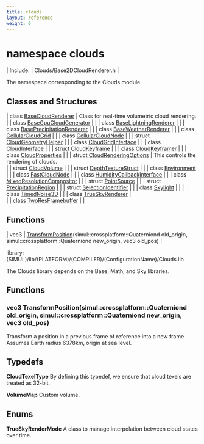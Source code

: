 ```yaml
---
title: clouds
layout: reference
weight: 0
---
```

namespace clouds
===

| Include: | Clouds/Base2DCloudRenderer.h |

The namespace corresponding to the Clouds module.<br>


Classes and Structures
---

| class [BaseCloudRenderer](clouds/BaseCloudRenderer) | Class for real-time volumetric cloud rendering.<br> |
| class [BaseGpuCloudGenerator](clouds/BaseGpuCloudGenerator) |  |
| class [BaseLightningRenderer](clouds/BaseLightningRenderer) |  |
| class [BasePrecipitationRenderer](clouds/BasePrecipitationRenderer) |  |
| class [BaseWeatherRenderer](clouds/BaseWeatherRenderer) |  |
| class [CellularCloudGrid](clouds/CellularCloudGrid) |  |
| class [CellularCloudNode](clouds/CellularCloudNode) |  |
| struct [CloudGeometryHelper](clouds/CloudGeometryHelper) |  |
| class [CloudGridInterface](clouds/CloudGridInterface) |  |
| class [CloudInterface](clouds/CloudInterface) |  |
| struct [CloudKeyframe](clouds/CloudKeyframe) |  |
| class [CloudKeyframer](clouds/CloudKeyframer) |  |
| class [CloudProperties](clouds/CloudProperties) |  |
| struct [CloudRenderingOptions](clouds/CloudRenderingOptions) | This controls the rendering of clouds.<br> |
| struct [CloudVolume](clouds/CloudVolume) |  |
| struct [DepthTextureStruct](clouds/DepthTextureStruct) |  |
| class [Environment](clouds/Environment) |  |
| class [FastCloudNode](clouds/FastCloudNode) |  |
| class [HumidityCallbackInterface](clouds/HumidityCallbackInterface) |  |
| class [MixedResolutionCompositor](clouds/MixedResolutionCompositor) |  |
| struct [PointSource](clouds/PointSource) |  |
| struct [PrecipitationRegion](clouds/PrecipitationRegion) |  |
| struct [SelectionIdentifier](clouds/SelectionIdentifier) |  |
| class [Skylight](clouds/Skylight) |  |
| class [TimedNoise3D](clouds/TimedNoise3D) |  |
| class [TrueSkyRenderer](clouds/TrueSkyRenderer) | <br> |
| class [TwoResFramebuffer](clouds/TwoResFramebuffer) |  |

Functions
---

| vec3 | [TransformPosition](#TransformPosition)(simul::crossplatform::Quaterniond old_origin, simul::crossplatform::Quaterniond new_origin, vec3 old_pos) |

library: (SIMUL)/lib/(PLATFORM)/(COMPILER)/(ConfigurationName)/Clouds.lib

The Clouds library depends on the Base, Math, and Sky libraries.

  


Functions
---

### <a name="TransformPosition"/>vec3 TransformPosition(simul::crossplatform::Quaterniond old_origin, simul::crossplatform::Quaterniond new_origin, vec3 old_pos)
Transform a position in a previous frame of reference into a new frame. Assumes Earth radius 6378km, origin at sea level.

Typedefs
---

**CloudTexelType**  By defining this typedef, we ensure that cloud texels are treated as 32-bit.

**VolumeMap**  Custom volume.

Enums
---

**TrueSkyRenderMode**  A class to manage interpolation between cloud states over time.
